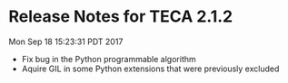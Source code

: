 # Release Notes for TECA 2.1.2 #
Mon Sep 18 15:23:31 PDT 2017

* Fix bug in the Python programmable algorithm
* Aquire GIL in some Python extensions that were previously excluded
